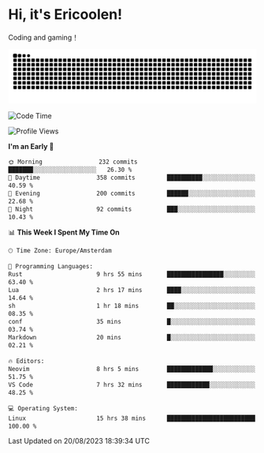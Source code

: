 # Hi, it's Ericoolen!
Coding and gaming！

<picture>
  <source media="(prefers-color-scheme: dark)" srcset="https://raw.githubusercontent.com/Eric-Song-Nop/Eric-Song-Nop/output/github-contribution-grid-snake-dark.svg">
  <source media="(prefers-color-scheme: light)" srcset="https://raw.githubusercontent.com/Eric-Song-Nop/Eric-Song-Nop/output/github-contribution-grid-snake.svg">
  <img alt="github contribution grid snake animation" src="https://raw.githubusercontent.com/Eric-Song-Nop/Eric-Song-Nop/output/github-contribution-grid-snake.svg">
</picture>

<!--START_SECTION:waka-->
![Code Time](http://img.shields.io/badge/Code%20Time-957%20hrs%2029%20mins-blue)

![Profile Views](http://img.shields.io/badge/Profile%20Views-23-blue)

**I'm an Early 🐤** 

```text
🌞 Morning                232 commits         ███████░░░░░░░░░░░░░░░░░░   26.30 % 
🌆 Daytime                358 commits         ██████████░░░░░░░░░░░░░░░   40.59 % 
🌃 Evening                200 commits         ██████░░░░░░░░░░░░░░░░░░░   22.68 % 
🌙 Night                  92 commits          ███░░░░░░░░░░░░░░░░░░░░░░   10.43 % 
```


📊 **This Week I Spent My Time On** 

```text
🕑︎ Time Zone: Europe/Amsterdam

💬 Programming Languages: 
Rust                     9 hrs 55 mins       ████████████████░░░░░░░░░   63.40 % 
Lua                      2 hrs 17 mins       ████░░░░░░░░░░░░░░░░░░░░░   14.64 % 
sh                       1 hr 18 mins        ██░░░░░░░░░░░░░░░░░░░░░░░   08.35 % 
conf                     35 mins             █░░░░░░░░░░░░░░░░░░░░░░░░   03.74 % 
Markdown                 20 mins             █░░░░░░░░░░░░░░░░░░░░░░░░   02.21 % 

🔥 Editors: 
Neovim                   8 hrs 5 mins        █████████████░░░░░░░░░░░░   51.75 % 
VS Code                  7 hrs 32 mins       ████████████░░░░░░░░░░░░░   48.25 % 

💻 Operating System: 
Linux                    15 hrs 38 mins      █████████████████████████   100.00 % 
```


 Last Updated on 20/08/2023 18:39:34 UTC
<!--END_SECTION:waka-->
